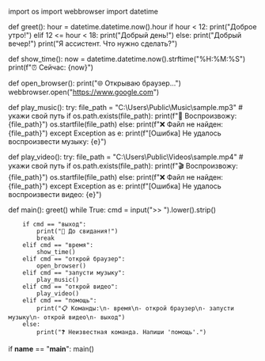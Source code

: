 import os
import webbrowser
import datetime

def greet():
    hour = datetime.datetime.now().hour
    if hour < 12:
        print("Доброе утро!")
    elif 12 <= hour < 18:
        print("Добрый день!")
    else:
        print("Добрый вечер!")
    print("Я ассистент. Что нужно сделать?")

def show_time():
    now = datetime.datetime.now().strftime("%H:%M:%S")
    print(f"⏰ Сейчас: {now}")

def open_browser():
    print("🌐 Открываю браузер...")
    webbrowser.open("https://www.google.com")

def play_music():
    try:
        file_path = "C:\\Users\\Public\\Music\\sample.mp3"  # укажи свой путь
        if os.path.exists(file_path):
            print(f"🎵 Воспроизвожу: {file_path}")
            os.startfile(file_path)
        else:
            print(f"❌ Файл не найден: {file_path}")
    except Exception as e:
        print(f"[Ошибка] Не удалось воспроизвести музыку: {e}")

def play_video():
    try:
        file_path = "C:\\Users\\Public\\Videos\\sample.mp4"  # укажи свой путь
        if os.path.exists(file_path):
            print(f"🎬 Воспроизвожу: {file_path}")
            os.startfile(file_path)
        else:
            print(f"❌ Файл не найден: {file_path}")
    except Exception as e:
        print(f"[Ошибка] Не удалось воспроизвести видео: {e}")

def main():
    greet()
    while True:
        cmd = input(">> ").lower().strip()

        if cmd == "выход":
            print("👋 До свидания!")
            break
        elif cmd == "время":
            show_time()
        elif cmd == "открой браузер":
            open_browser()
        elif cmd == "запусти музыку":
            play_music()
        elif cmd == "открой видео":
            play_video()
        elif cmd == "помощь":
            print("📋 Команды:\n- время\n- открой браузер\n- запусти музыку\n- открой видео\n- выход")
        else:
            print("❓ Неизвестная команда. Напиши 'помощь'.")

if __name__ == "__main__":
    main()
